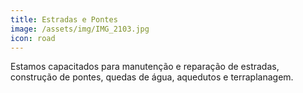 ```yaml
---
title: Estradas e Pontes
image: /assets/img/IMG_2103.jpg
icon: road
---
```


Estamos capacitados para manutenção e reparação de estradas, construção de pontes, quedas de água, aquedutos e terraplanagem.